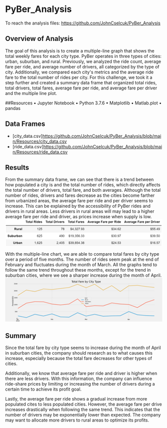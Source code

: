 # PyBer_Analysis
To reach the analysis files: https://github.com/JohnCselcuk/PyBer_Analysis

## Overview of Analysis
The goal of this analysis is to create a multiple-line graph that shows the total weekly fares for each city type. PyBer operates in three types of cities: urban, suburban, and rural. Previously, we analyzed the ride count, average fare per ride, and average number of drivers, all categorized by the type of city. Additionally, we compared each city's metrics and the average ride fare to the total number of rides per city. For this challenge, we took it a step further and created a summary data frame that organized total rides, total drivers, total fares, average fare per ride, and average fare per driver and the multiple line plot.

##Resources
•	Jupyter Notebook 
•	Python 3.7.6
•	Matplotlib 
•	Matlab.plot
•	pandas
## Data Frames
- [city_data.csv]https://github.com/JohnCselcuk/PyBer_Analysis/blob/main/Resources/city_data.csv
- [ride_data.csv]https://github.com/JohnCselcuk/PyBer_Analysis/blob/main/Resources/ride_data.csv






## Results
From the summary data frame, we can see that there is a trend between how populated a city is and the total number of rides, which directly affects the total number of drivers, total fare, and both averages. Although the total number of rides, drivers and fares decrease as the cities become farther from urbanized areas, the average fare per ride and per driver seems to increase. This can be explained by the accessibility of PyBer rides and drivers in rural areas. Less drivers in rural areas will may lead to a higher average fare per ride and driver, as prices increase when supply is low. 
![Summary Data](https://github.com/caseychen3605/PyBer_Analysis/blob/main/Analysis/Summary_DataFrame.PNG)

With the multiple-line chart, we are able to compare total fares by city type over a period of five months. The number of rides seem peak at the end of February and fluctuates during the month of March. All the graphs tend to follow the same trend throughout these months, except for the trend in suburban cities, where we see a sharper increase during the month of April. 
![Fig8](https://github.com/caseychen3605/PyBer_Analysis/blob/main/Analysis/Fig8.png)

## Summary
Since the total fare by city type seems to increase during the month of April in suburban cities, the company should research as to what causes this increase, especially because the total fare decreases for other types of cities. 

Additionally, we know that average fare per ride and driver is higher when there are less drivers. With this information, the company can influence ride-share prices by limiting or increasing the number of drivers during a certain time to achieve its profit goal. 

Lastly, the average fare per ride shows a gradual increase from more populated cites to less populated cities. However, the average fare per drive increases drastically when following the same trend. This indicates that the number of drivers may be exponentially lower than expected. The company may want to allocate more drivers to rural areas to optimize its profits. 
